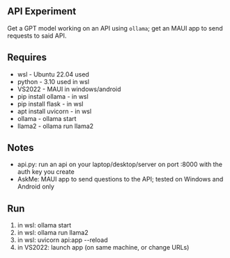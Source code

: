 API Experiment
---
Get a GPT model working on an API using `ollama`; get an MAUI app to send requests to said API.

Requires
---
- wsl - Ubuntu 22.04 used
- python - 3.10 used in wsl
- VS2022 - MAUI in windows/android
- pip install ollama - in wsl
- pip install flask - in wsl
- apt install uvicorn - in wsl
- ollama - ollama start
- llama2 - ollama run llama2

Notes
---
- api.py: run an api on your laptop/desktop/server on port :8000 with the auth key you create
- AskMe: MAUI app to send questions to the API; tested on Windows and Android only

Run
---
1. in wsl: ollama start
2. in wsl: ollama run llama2
3. in wsl: uvicorn api:app --reload
4. in VS2022: launch app (on same machine, or change URLs)